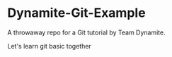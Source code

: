 # Dynamite-Git-Example #
A throwaway repo for a Git tutorial by Team Dynamite.

Let's learn git basic together